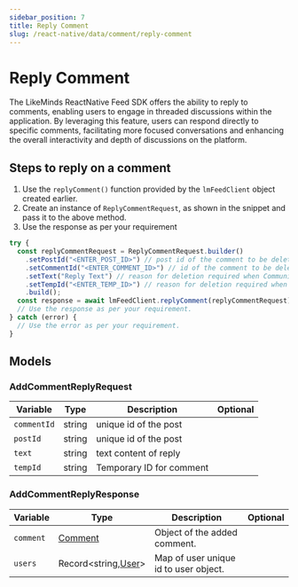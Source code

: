 ```yaml
---
sidebar_position: 7
title: Reply Comment
slug: /react-native/data/comment/reply-comment
---
```


# Reply Comment

The LikeMinds ReactNative Feed SDK offers the ability to reply to comments, enabling users to engage in threaded discussions within the application. By leveraging this feature, users can respond directly to specific comments, facilitating more focused conversations and enhancing the overall interactivity and depth of discussions on the platform.

## Steps to reply on a comment

1. Use the `replyComment()` function provided by the `lmFeedClient` object created earlier.
2. Create an instance of `ReplyCommentRequest`, as shown in the snippet and pass it to the above method.
3. Use the response as per your requirement

```js
try {
  const replyCommentRequest = ReplyCommentRequest.builder()
    .setPostId("<ENTER_POST_ID>") // post id of the comment to be deleted
    .setCommentId("<ENTER_COMMENT_ID>") // id of the comment to be deleted
    .setText("Reply Text") // reason for deletion required when Community Manager deletes others comment
    .setTempId("<ENTER_TEMP_ID>") // reason for deletion required when Community Manager deletes others comment
    .build();
  const response = await lmFeedClient.replyComment(replyCommentRequest);
  // Use the response as per your requirement.
} catch (error) {
  // Use the error as per your requirement.
}
```

## Models

### AddCommentReplyRequest

| Variable    | Type   | Description              | Optional |
| ----------- | ------ | ------------------------ | -------- |
| `commentId` | string | unique id of the post    |          |
| `postId`    | string | unique id of the post    |          |
| `text`      | string | text content of reply    |          |
| `tempId`    | string | Temporary ID for comment |          |

### AddCommentReplyResponse

| Variable  | Type                                           | Description                           | Optional |
| --------- | ---------------------------------------------- | ------------------------------------- | -------- |
| `comment` | [Comment](../Models/comment-model.md)          | Object of the added comment.          |          |
| `users`   | Record<string,[User](../Models/user-model.md)> | Map of user unique id to user object. |          |
